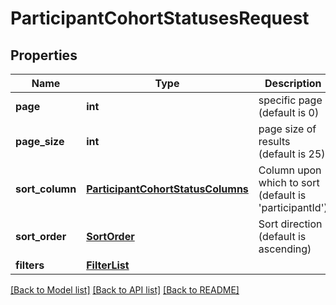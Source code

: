 # ParticipantCohortStatusesRequest

## Properties
Name | Type | Description | Notes
------------ | ------------- | ------------- | -------------
**page** | **int** | specific page (default is 0) | 
**page_size** | **int** | page size of results (default is 25) | 
**sort_column** | [**ParticipantCohortStatusColumns**](ParticipantCohortStatusColumns.md) | Column upon which to sort (default is &#39;participantId&#39;) | 
**sort_order** | [**SortOrder**](SortOrder.md) | Sort direction (default is ascending) | 
**filters** | [**FilterList**](FilterList.md) |  | [optional] 

[[Back to Model list]](../README.md#documentation-for-models) [[Back to API list]](../README.md#documentation-for-api-endpoints) [[Back to README]](../README.md)


